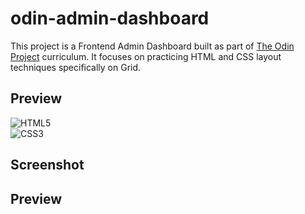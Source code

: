 # odin-admin-dashboard

This project is a Frontend Admin Dashboard built as part of [The Odin Project](https://www.theodinproject.com/) curriculum. It focuses on practicing HTML and CSS layout techniques specifically on Grid.

## Preview

![HTML5](https://img.shields.io/badge/html5-%23E34F26.svg?style=for-the-badge&logo=html5&logoColor=white)<br>
![CSS3](https://img.shields.io/badge/css3-%231572B6.svg?style=for-the-badge&logo=css3&logoColor=white)

## Screenshot

## Preview
